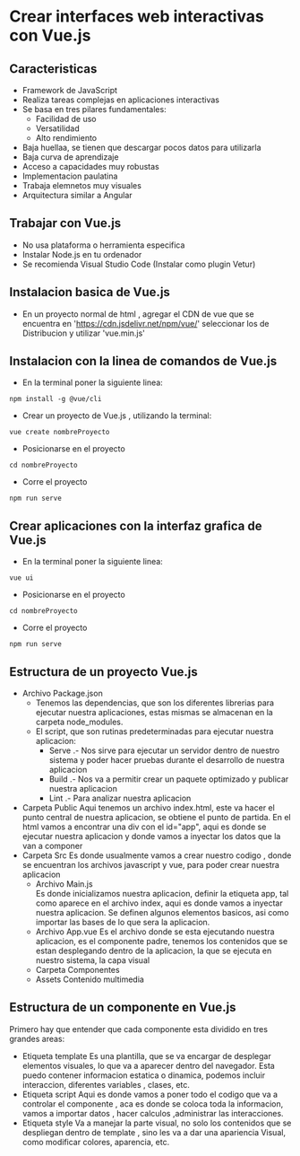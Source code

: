 # Crear interfaces web interactivas con Vue.js

## Caracteristicas
* Framework de JavaScript
* Realiza tareas complejas en aplicaciones interactivas 
* Se basa en tres pilares fundamentales:
  * Facilidad de uso
  * Versatilidad
  * Alto rendimiento
* Baja huellaa, se tienen que descargar pocos datos para utilizarla
* Baja curva de aprendizaje
* Acceso a capacidades muy robustas
* Implementacion paulatina
* Trabaja elemnetos muy visuales
* Arquitectura similar a Angular

## Trabajar con Vue.js
* No usa plataforma o herramienta especifica
* Instalar Node.js en tu ordenador
* Se recomienda Visual Studio Code (Instalar como plugin Vetur)

## Instalacion basica de Vue.js
* En un proyecto normal de html , agregar el CDN de vue que se encuentra en 'https://cdn.jsdelivr.net/npm/vue/' seleccionar los de Distribucion y utilizar 'vue.min.js'

## Instalacion con la linea de comandos de Vue.js
* En la terminal poner la siguiente linea:
```
npm install -g @vue/cli
```
* Crear un proyecto de Vue.js , utilizando la terminal:
```
vue create nombreProyecto
```
* Posicionarse en el proyecto 
```
cd nombreProyecto
```
* Corre el proyecto
```
npm run serve
```

## Crear aplicaciones con la interfaz grafica de Vue.js
* En la terminal poner la siguiente linea:
```
vue ui
```
* Posicionarse en el proyecto 
```
cd nombreProyecto
```
* Corre el proyecto
```
npm run serve
```

## Estructura de un proyecto Vue.js
* Archivo Package.json
  * Tenemos las dependencias, que son los diferentes librerias para ejecutar nuestra aplicaciones, estas mismas se almacenan en la carpeta node_modules.
  * El script, que son rutinas predeterminadas para ejecutar nuestra aplicacion:
    * Serve .- Nos sirve para ejecutar un servidor dentro de nuestro sistema y poder hacer pruebas durante el desarrollo de nuestra aplicacion
    * Build .- Nos va a permitir crear un paquete optimizado y publicar nuestra aplicacion
    * Lint .- Para analizar nuestra aplicacion
* Carpeta Public
Aqui tenemos un archivo index.html, este va hacer el punto central de nuestra aplicacion, se obtiene el punto de partida. 
En el html vamos a encontrar una div con el id="app", aqui es donde se ejecutar nuestra aplicacion y donde vamos a inyectar los datos que la van a componer
* Carpeta Src
Es donde usualmente vamos a crear nuestro codigo , donde se encuentran los archivos javascript y vue, para poder crear nuestra aplicacion
  * Archivo Main.js   
  Es donde inicializamos nuestra aplicacion, definir la etiqueta app, tal como aparece en el archivo index, aqui es donde vamos a inyectar nuestra aplicacion.
  Se definen algunos elementos basicos, asi como importar las bases de lo que sera la aplicacion.
  * Archivo App.vue
  Es el archivo donde se esta ejecutando nuestra aplicacion, es el componente padre, tenemos los contenidos que se estan desplegando dentro de la aplicacion, la que se ejecuta en nuestro sistema, la capa visual
  * Carpeta Componentes
  * Assets
  Contenido multimedia

## Estructura de un componente en Vue.js
Primero hay que entender que cada componente esta dividido en tres grandes areas:
* Etiqueta template
Es una plantilla, que se va encargar de desplegar elementos visuales, lo que va a aparecer dentro del navegador. Esta puedo contener informacion estatica o dinamica, podemos incluir interaccion, diferentes variables , clases, etc.  
* Etiqueta script
Aqui es donde vamos a poner todo el codigo que va a controlar el componente , aca es donde se coloca toda la informacion, vamos a importar datos , hacer calculos ,administrar las interacciones.
* Etiqueta style
Va a manejar la parte visual, no solo los contenidos que se despliegan dentro de template , sino les va a dar una apariencia Visual, como modificar colores, aparencia, etc.